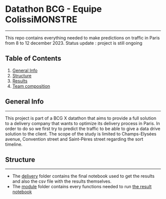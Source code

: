 # Datathon BCG - Equipe ColissiMONSTRE
***
This repo contains everything needed to make predictions on traffic in Paris from 8 to 12 december 2023. Status update : project is still ongoing

## Table of Contents
1. [General Info](#general-info)
2. [Structure](#structure)
3. [Results](#results)
4. [Team composition](#team-composition)

## General Info
***
This project is part of a BCG X datathon that aims to provide a full solution to a delivery company that wants to optimize its delivery process in Paris. In order to do so we first try to predict the traffic to be able to give a data drive solution to the client. The scope of the study is limited to Champs-Elysées avenue, Convention street and Saint-Pères street regarding the sort timeline.

## Structure
***
* The [delivery](datathon_bcg/delivery) folder contains the final notebook used to get the results and also the csv file with the results themselves.
* The [module](datathon_bcg/module) folder contains every functions needed to run [the result notebook](datathon_bcg/delivery/final_notebook.ipynb)
